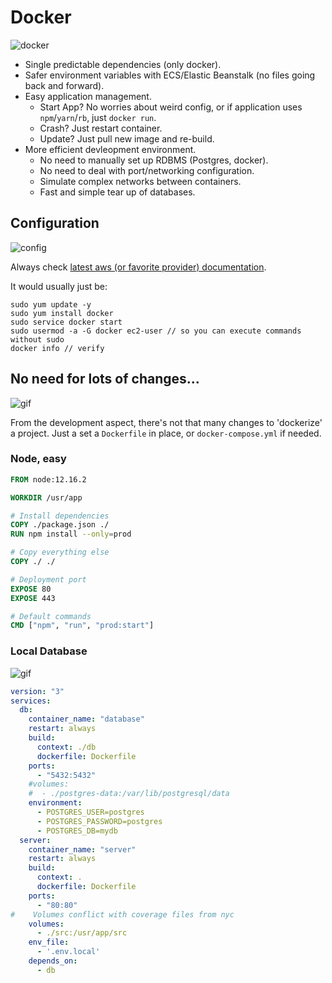 # Docker

![docker](https://media.giphy.com/media/gG6OcTSRWaSis/giphy.gif)

* Single predictable dependencies (only docker).
* Safer environment variables with ECS/Elastic Beanstalk (no files going back and forward).
* Easy application management.
	* Start App? No worries about weird config, or if application uses `npm`/`yarn`/`rb`, just `docker run`.
	* Crash? Just restart container.
	* Update? Just pull new image and re-build.
* More efficient devleopment environment.
	* No need to manually set up RDBMS (Postgres, docker).
	* No need to deal with port/networking configuration.
	* Simulate complex networks between containers.
	* Fast and simple tear up of databases.

## Configuration

![config](https://media.giphy.com/media/jljJ9majewZ8C7LD56/giphy.gif)

Always check [latest aws (or favorite provider) documentation](https://docs.aws.amazon.com/AmazonECS/latest/developerguide/docker-basics.html).

It would usually just be:

```
sudo yum update -y
sudo yum install docker
sudo service docker start
sudo usermod -a -G docker ec2-user // so you can execute commands without sudo
docker info // verify
```

## No need for lots of changes...

![gif](https://media.giphy.com/media/13UZisxBxkjPwI/giphy.gif)

From the development aspect, there's not that many changes to 'dockerize' a project. Just a set a `Dockerfile` in place, or `docker-compose.yml` if needed.

### Node, easy

```dockerfile
FROM node:12.16.2

WORKDIR /usr/app

# Install dependencies
COPY ./package.json ./
RUN npm install --only=prod

# Copy everything else
COPY ./ ./

# Deployment port
EXPOSE 80
EXPOSE 443

# Default commands
CMD ["npm", "run", "prod:start"]
```

### Local Database

![gif](https://media.giphy.com/media/sSmxfWnEVxtWU/giphy.gif)

```yaml
version: "3"
services:
  db:
    container_name: "database"
    restart: always
    build:
      context: ./db
      dockerfile: Dockerfile
    ports:
      - "5432:5432"
    #volumes:
    #  - ./postgres-data:/var/lib/postgresql/data
    environment:
      - POSTGRES_USER=postgres
      - POSTGRES_PASSWORD=postgres
      - POSTGRES_DB=mydb
  server:
    container_name: "server"
    restart: always
    build:
      context: .
      dockerfile: Dockerfile
    ports:
      - "80:80"
#    Volumes conflict with coverage files from nyc
    volumes:
      - ./src:/usr/app/src
    env_file:
      - '.env.local'
    depends_on:
      - db
```
